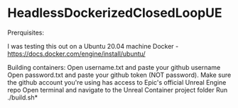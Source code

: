 # HeadlessDockerizedClosedLoopUE

Prerquisites: 
 
I was testing this out on a Ubuntu 20.04 machine 
Docker - https://docs.docker.com/engine/install/ubuntu/ 
 
Building containers: 
Open username.txt and paste your github username 
Open password.txt and paste your github token (NOT password). Make sure the github account you're using has access to Epic's official Unreal Engine repo 
Open terminal and navigate to the Unreal Container project folder 
Run ./build.sh* 
